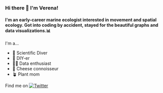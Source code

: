 ### Hi there 👋 I'm Verena!

#### I'm an early-career marine ecologist interested in movement and spatial ecology. Got into coding by accident, stayed for the beautiful graphs and data visualizations.📊

I'm a...
- 🤿 Scientific Diver
- 🔧 DIY-er
- 👩‍💻 Data enthusiast
- 🧀 Cheese connoisseur
- 🪴 Plant mom

Find me on [![Twitter][1.2]][1]

<!-- Icons -->

[1.2]: http://i.imgur.com/wWzX9uB.png (twitter icon without padding)

<!-- Links to your social media accounts -->

[1]: https://twitter.com/VerenaLucke

<!--
**vlucke/vlucke** is a ✨ _special_ ✨ repository because its `README.md` (this file) appears on your GitHub profile.

Here are some ideas to get you started:

- 🔭 I’m currently working on ...
- 🌱 I’m currently learning ...
- 👯 I’m looking to collaborate on ...
- 🤔 I’m looking for help with ...
- 💬 Ask me about ...
- 📫 How to reach me: ...
- 😄 Pronouns: ...
- ⚡ Fun fact: ...
-->
